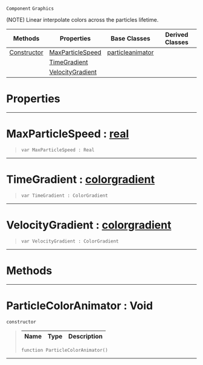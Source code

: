  `Component` `Graphics`



(NOTE) Linear interpolate colors across the particles lifetime.

|Methods|Properties|Base Classes|Derived Classes|
|---|---|---|---|
|[ Constructor](https://github.com/PlasmaEngine/PlasmaDocs/tree/master/docs/C%2B%2B/code_reference/class_reference/particlecoloranimator.markdown#particlecoloranimator-vo)|[ MaxParticleSpeed](https://github.com/PlasmaEngine/PlasmaDocs/tree/master/docs/C%2B%2B/code_reference/class_reference/particlecoloranimator.markdown#maxparticlespeed-plasma-en)|[particleanimator](https://github.com/PlasmaEngine/PlasmaDocs/tree/master/docs/C%2B%2B/code_reference/class_reference/particleanimator.markdown)| |
| |[ TimeGradient](https://github.com/PlasmaEngine/PlasmaDocs/tree/master/docs/C%2B%2B/code_reference/class_reference/particlecoloranimator.markdown#timegradient-plasma-engine)| | |
| |[ VelocityGradient](https://github.com/PlasmaEngine/PlasmaDocs/tree/master/docs/C%2B%2B/code_reference/class_reference/particlecoloranimator.markdown#velocitygradient-plasma-en)| | |


 #  Properties


---  
 #  MaxParticleSpeed : [real](https://github.com/PlasmaEngine/PlasmaDocs/tree/master/docs/C%2B%2B/code_reference/lightning_base_types/real.markdown)

> 
> ``` lang=cpp, name=Lightning
> var MaxParticleSpeed : Real


---  
 #  TimeGradient : [colorgradient](https://github.com/PlasmaEngine/PlasmaDocs/tree/master/docs/C%2B%2B/code_reference/class_reference/colorgradient.markdown)

> 
> ``` lang=cpp, name=Lightning
> var TimeGradient : ColorGradient


---  
 #  VelocityGradient : [colorgradient](https://github.com/PlasmaEngine/PlasmaDocs/tree/master/docs/C%2B%2B/code_reference/class_reference/colorgradient.markdown)

> 
> ``` lang=cpp, name=Lightning
> var VelocityGradient : ColorGradient


---  
 #  Methods


---  
 #  ParticleColorAnimator : Void

 `constructor`

> 
> |Name|Type|Description|
> |---|---|---|
> ``` lang=cpp, name=Lightning
> function ParticleColorAnimator()
> ``` 


---  
 

 
